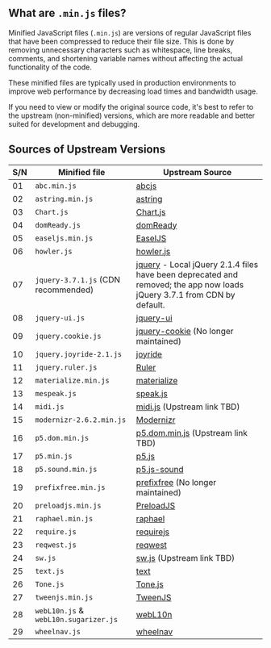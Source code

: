 ## What are `.min.js` files?

Minified JavaScript files (`.min.js`) are versions of regular JavaScript files that have been compressed to reduce their file size. This is done by removing unnecessary characters such as whitespace, line breaks, comments, and shortening variable names without affecting the actual functionality of the code.

These minified files are typically used in production environments to improve web performance by decreasing load times and bandwidth usage.

If you need to view or modify the original source code, it's best to refer to the upstream (non-minified) versions, which are more readable and better suited for development and debugging.

## Sources of Upstream Versions

| S/N | Minified file                         | Upstream Source                                                                                      |
| --- | ------------------------------------- | ---------------------------------------------------------------------------------------------------- |
| 01  | `abc.min.js`                          | [abcjs](https://github.com/paulrosen/abcjs) <!-- Used in MB: v6.3.0, Latest: v6.6.4 -->              |
| 02  | `astring.min.js`                      | [astring](https://github.com/davidbonnet/astring)                                                    |
| 03  | `Chart.js`                            | [Chart.js](https://github.com/chartjs/Chart.js) <!-- Used in MB: v1.0.2, Latest: v4.4.9 -->          |
| 04  | `domReady.js`                         | [domReady](https://github.com/requirejs/domReady)                                                    |
| 05  | `easeljs.min.js`                      | [EaselJS](https://github.com/CreateJS/EaselJS)                                                       |
| 06  | `howler.js`                           | [howler.js](https://github.com/goldfire/howler.js) <!-- Used in MB: v1.1.25, Latest: v2.2.4 -->      |
| 07  | `jquery-3.7.1.js` (CDN recommended)    | [jquery](https://github.com/jquery/jquery) - Local jQuery 2.1.4 files have been deprecated and removed; the app now loads jQuery 3.7.1 from CDN by default.                                                           |
| 08  | `jquery-ui.js`                        | [jquery-ui](https://github.com/jquery/jquery-ui) <!-- Used in MB: v1.11.4, Latest: v1.14.1 -->       |
| 09  | `jquery.cookie.js`                    | [jquery-cookie](https://github.com/carhartl/jquery-cookie) (No longer maintained)                    |
| 10  | `jquery.joyride-2.1.js`               | [joyride](https://github.com/zurb/joyride)                                                           |
| 11  | `jquery.ruler.js`                     | [Ruler](https://github.com/hilliuse/Ruler)                                                           |
| 12  | `materialize.min.js`                  | [materialize](https://github.com/Dogfalo/materialize) <!-- Used in MB: v0.100.2, Latest: v1.0.0 -->  |
| 13  | `mespeak.js`                          | [speak.js](https://github.com/kripken/speak.js)                                                      |
| 14  | `midi.js`                             | [midi.js]() (Upstream link TBD)                                                                      |
| 15  | `modernizr-2.6.2.min.js`              | [Modernizr](https://github.com/Modernizr/Modernizr) <!-- Used in MB: v2.6.2, Latest: v3.13.1 -->     |
| 16  | `p5.dom.min.js`                       | [p5.dom.min.js]() (Upstream link TBD)                                                                |
| 17  | `p5.min.js`                           | [p5.js](https://github.com/processing/p5.js) <!-- Used in MB: v1.11.3, Latest: v1.11.4 -->           |
| 18  | `p5.sound.min.js`                     | [p5.js-sound](https://github.com/processing/p5.js-sound) <!-- Used in MB: v1.0.1, Latest: v1.0.2 --> |
| 19  | `prefixfree.min.js`                   | [prefixfree](https://github.com/LeaVerou/prefixfree) (No longer maintained)                          |
| 20  | `preloadjs.min.js`                    | [PreloadJS](https://github.com/CreateJS/PreloadJS)                                                   |
| 21  | `raphael.min.js`                      | [raphael](https://github.com/DmitryBaranovskiy/raphael)                                              |
| 22  | `require.js`                          | [requirejs](https://github.com/requirejs/requirejs) <!-- Used in MB: v2.1.4, Latest: v2.3.7 -->      |
| 23  | `reqwest.js`                          | [reqwest](https://github.com/ded/reqwest)                                                            |
| 24  | `sw.js`                               | [sw.js]() (Upstream link TBD)                                                                        |
| 25  | `text.js`                             | [text](https://github.com/requirejs/text) <!-- Used in MB: v2.0.10, Latest: v2.0.16 -->              |
| 26  | `Tone.js`                             | [Tone.js](https://github.com/Tonejs/Tone.js) <!-- Used in MB: Not specified; Latest: v14.7.39 -->    |
| 27  | `tweenjs.min.js`                      | [TweenJS](https://github.com/CreateJS/TweenJS)                                                       |
| 28  | `webL10n.js` & `webL10n.sugarizer.js` | [webL10n](https://github.com/fabi1cazenave/webL10n)                                                  |
| 29  | `wheelnav.js`                         | [wheelnav](https://github.com/softwaretailoring/wheelnav)                                            |

<!-- TODO: Add a separate column for description for libs -->

